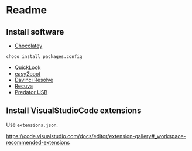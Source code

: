 # Readme

## Install software

* [Chocolatey](https://chocolatey.org/)

```
choco install packages.config
```

* [QuickLook](https://www.microsoft.com/de-de/p/quicklook/9nv4bs3l1h4s?activetab=pivot:overviewtab)
* [easy2boot](https://www.easy2boot.com/download/)
* [Davinci Resolve](https://www.blackmagicdesign.com/products/davinciresolve/)
* [Recuva](https://www.ccleaner.com/recuva)
* [Predator USB](https://www.predator-usb.com/predator/en/index.php?n=Main.DownloadHome)



## Install VisualStudioCode extensions

Use ```extensions.json```.

https://code.visualstudio.com/docs/editor/extension-gallery#_workspace-recommended-extensions
